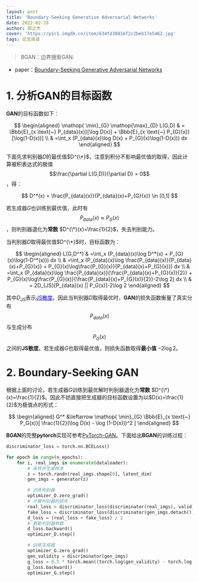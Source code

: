 ```yaml
---
layout: post
title: 'Boundary-Seeking Generative Adversarial Networks'
date: 2022-02-28
author: 郑之杰
cover: 'https://pic1.imgdb.cn/item/634fd38816f2c2beb17e5462.jpg'
tags: 论文阅读
---
```


> BGAN：边界搜索GAN.

- paper：[Boundary-Seeking Generative Adversarial Networks](https://arxiv.org/abs/1703.10717)

# 1. 分析GAN的目标函数

**GAN**的目标函数如下：

$$ \begin{aligned} \mathop{ \min}_{G} \mathop{\max}_{D} L(G,D) & =  \Bbb{E}_{x \text{~} P_{data}(x)}[\log D(x)] + \Bbb{E}_{x \text{~} P_{G}(x)}[\log(1-D(x))]  \\ & =\int_x  (P_{data}(x)\log D(x) + P_{G}(x)\log(1-D(x))) dx  \end{aligned} $$

下面先求判别器$D$的最优值$D^{\*}$，注意到积分不影响最优值的取得，因此计算被积表达式的极值$$\frac{\partial L(G,D)}{\partial D} = 0$$，得：

$$ D^*(x) = \frac{P_{data}(x)}{P_{data}(x)+P_{G}(x)} \in [0,1] $$

若生成器$G$也训练到最优值，此时有$$P_{data}(x)≈P_{G}(x)$$，则判别器退化为**常数** $D^{\*}(x)=\frac{1}{2}$，失去判别能力。

当判别器$D$取得最优值$D^{\*}$时，目标函数为：

$$ \begin{aligned}  L(G,D^*)  & =\int_x  (P_{data}(x)\log D^*(x) + P_{G}(x)\log(1-D^*(x))) dx \\ & =\int_x  (P_{data}(x)\log \frac{P_{data}(x)}{P_{data}(x)+P_{G}(x)} + P_{G}(x)\log\frac{P_{G}(x)}{P_{data}(x)+P_{G}(x)}) dx \\ & =\int_x  (P_{data}(x)\log \frac{P_{data}(x)}{\frac{P_{data}(x)+P_{G}(x)}{2}} + P_{G}(x)\log\frac{P_{G}(x)}{\frac{P_{data}(x)+P_{G}(x)}{2}}-2\log 2) dx \\ & = 2D_{JS}[P_{data}(x) || P_G(x)]-2\log 2 \end{aligned} $$

其中$D_{JS}$表示[<font color=blue>JS散度</font>](https://0809zheng.github.io/2020/02/03/kld.html#-js%E6%95%A3%E5%BA%A6-jenson-shannon-divergence)。因此当判别器$D$取得最优时，**GAN**的损失函数衡量了真实分布$$P_{data}(x)$$与生成分布$$P_G(x)$$之间的**JS散度**。若生成器$G$也取得最优值，则损失函数取得**最小值** $-2\log 2$。

# 2. Boundary-Seeking GAN 

根据上面的讨论，若生成器$G$训练到最优解时判别器退化为**常数** $D^{\*}(x)=\frac{1}{2}$。因此不妨直接把生成器的目标函数设置为以$D(x)=\frac{1}{2}$为极值点的形式：

$$ \begin{aligned} G^* &\leftarrow \mathop{ \min}_{G} \Bbb{E}_{x \text{~} P_G(x)}[ \frac{1}{2}(\log D(x) - \log (1-D(x)))^2 ]  \end{aligned} $$

**BGAN**的完整**pytorch**实现可参考[PyTorch-GAN](https://github.com/eriklindernoren/PyTorch-GAN/tree/master/implementations/bgan)。下面给出**BGAN**的训练过程：

```python
discriminator_loss = torch.nn.BCELoss()

for epoch in range(n_epochs):
    for i, real_imgs in enumerate(dataloader):
        # 采样并生成样本
        z = torch.randn(real_imgs.shape[0], latent_dim)
        gen_imgs = generator(z)

        # 训练判别器
        optimizer_D.zero_grad()
        # 计算判别器的损失
        real_loss = discriminator_loss(discriminator(real_imgs), valid)
        fake_loss = discriminator_loss(discriminator(gen_imgs.detach()), fake)
        d_loss = (real_loss + fake_loss) / 2
        # 更新判别器参数
        d_loss.backward()
        optimizer_D.step()

        # 训练生成器
        optimizer_G.zero_grad()
        gen_validity = discriminator(gen_imgs)
        g_loss = 0.5 * torch.mean((torch.log(gen_validity) - torch.log(1 - gen_validity)) ** 2)
        g_loss.backward()
        optimizer_G.step()
```

